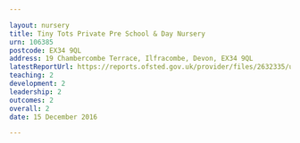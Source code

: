 ```yaml
---

layout: nursery
title: Tiny Tots Private Pre School & Day Nursery
urn: 106385
postcode: EX34 9QL
address: 19 Chambercombe Terrace, Ilfracombe, Devon, EX34 9QL
latestReportUrl: https://reports.ofsted.gov.uk/provider/files/2632335/urn/106385.pdf
teaching: 2
development: 2
leadership: 2
outcomes: 2
overall: 2
date: 15 December 2016

---
```

